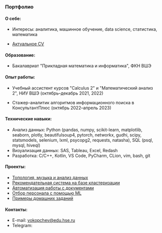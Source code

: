 ### Портфолио

#### О себе:

- Интересы: аналитика, машинное обучение, data science, статистика, математика

- [Актуальное CV](https://github.com/aefrt/sas-homework-3rd-course/blob/main/CV.pdf)

#### Образование:

- Бакалавриат "Прикладная математика и информатика", ФКН ВШЭ

#### Опыт работы:

- Учебный ассистент курсов "Calculus 2" и "Математический анализ 2", НИУ ВШЭ (октябрь–декабрь 2021, 2022)

- Стажер-аналитик алгоритмов информационного поиска в КонсультантПлюс (октябрь 2022–апрель 2023)

#### Технические навыки:

- Анализ данных: Python (pandas, numpy, scikit-learn, matplotlib, seaborn, plotly, beautifulsoup4, pytorch, networkx, gudhi, scipy, statsmodels, selenium, lxml, psycopg2, requests, natasha), SQL (psql, mysql, hiveql)
- Визуализация данных: SAS, Tableau, Excel, Redash
- Разработка: C/C++, Kotlin, VS Code, PyCharm, CLion, vim, bash, git

#### Проекты:

- [Топология, музыка и анализ данных](https://github.com/aefrt/project-topology)
- [Рекомендательная система на базе кластеризации](https://github.com/aefrt/database-theory)
- [Автоматизация работы с документами](https://github.com/aefrt/ner-disclosure)
- [Отбор персонала с помощью ML](https://github.com/aefrt/automatization-recruiting)
- [Примеры домашних заданий](https://github.com/aefrt/sas-homework-3rd-course)

#### Контакты:

- E-mail: vokopchev@edu.hse.ru
- Telegram: [](t.me/aefrt)
